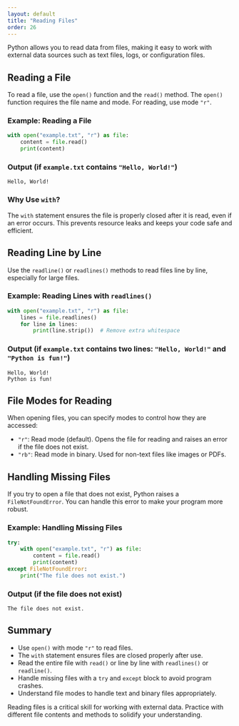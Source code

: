 ```yaml
---
layout: default
title: "Reading Files"
order: 26
---
```


Python allows you to read data from files, making it easy to work with external data sources such as text files, logs, or configuration files.

## Reading a File

To read a file, use the `open()` function and the `read()` method. The `open()` function requires the file name and mode. For reading, use mode `"r"`.

### Example: Reading a File

```python
with open("example.txt", "r") as file:
    content = file.read()
    print(content)
```

### Output (if `example.txt` contains `"Hello, World!"`)

```plaintext
Hello, World!
```

### Why Use `with`?

The `with` statement ensures the file is properly closed after it is read, even if an error occurs. This prevents resource leaks and keeps your code safe and efficient.

## Reading Line by Line

Use the `readline()` or `readlines()` methods to read files line by line, especially for large files.

### Example: Reading Lines with `readlines()`

```python
with open("example.txt", "r") as file:
    lines = file.readlines()
    for line in lines:
        print(line.strip())  # Remove extra whitespace
```

### Output (if `example.txt` contains two lines: `"Hello, World!"` and `"Python is fun!"`)

```plaintext
Hello, World!
Python is fun!
```

## File Modes for Reading

When opening files, you can specify modes to control how they are accessed:
- `"r"`: Read mode (default). Opens the file for reading and raises an error if the file does not exist.
- `"rb"`: Read mode in binary. Used for non-text files like images or PDFs.

## Handling Missing Files

If you try to open a file that does not exist, Python raises a `FileNotFoundError`. You can handle this error to make your program more robust.

### Example: Handling Missing Files

```python
try:
    with open("example.txt", "r") as file:
        content = file.read()
        print(content)
except FileNotFoundError:
    print("The file does not exist.")
```

### Output (if the file does not exist)

```plaintext
The file does not exist.
```

## Summary

- Use `open()` with mode `"r"` to read files.
- The `with` statement ensures files are closed properly after use.
- Read the entire file with `read()` or line by line with `readlines()` or `readline()`.
- Handle missing files with a `try` and `except` block to avoid program crashes.
- Understand file modes to handle text and binary files appropriately.

Reading files is a critical skill for working with external data. Practice with different file contents and methods to solidify your understanding.
